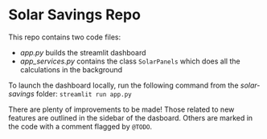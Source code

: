 # Solar Savings Repo

This repo contains two code files:
- _app.py_ builds the streamlit dashboard
- _app_services.py_ contains the class `SolarPanels` which does all the calculations in the background

To launch the dashboard locally, run the following command from the _solar-savings_ folder:
`streamlit run app.py`

There are plenty of improvements to be made! Those related to new features are outlined in the sidebar of the dasboard. Others are marked in the code with a comment flagged by `@TODO`.